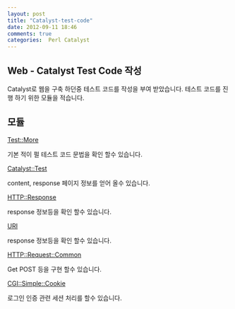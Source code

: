 ```yaml
---
layout: post
title: "Catalyst-test-code"
date: 2012-09-11 18:46
comments: true
categories:  Perl Catalyst
---
```


## Web - Catalyst Test Code 작성

Catalyst로 웹을 구축 하던중 테스트 코드를 작성을 부여 받았습니다. 테스트 코드를 진행 하기 위한 모듈을 적습니다.

## 모듈

[Test::More](https://metacpan.org/module/Test::More)

기본 적이 펄 테스트 코드 문법을 확인 할수 있습니다.

[Catalyst::Test](https://metacpan.org/module/Catalyst::Test#res-request-...-)

content, response 페이지 정보를 얻어 올수 있습니다.

[HTTP::Response](ihttps://metacpan.org/module/HTTP::Response)

response 정보등을 확인 할수 있습니다.

[URI](https://metacpan.org/module/URI)

response 정보등을 확인 할수 있습니다.

[HTTP::Request::Common](https://metacpan.org/module/HTTP::Request::Common)

Get POST 등을 구현 할수 있습니다.

[CGI::Simple::Cookie](https://metacpan.org/module/CGI::Simple::Cookie)

로그인 인증 관련 세션 처리를 할수 있습니다.
